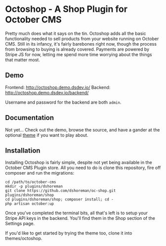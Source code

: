 # Octoshop - A Shop Plugin for October CMS

Pretty much does what it says on the tin. Octoshop adds all the basic functionality
needed to sell products from your website running on October CMS. Still in its infancy,
it's fairly barebones right now, though the process from browsing to buying is already
covered. Payments are powered by Stripe JS for now, letting me spend more time worrying
about the things that matter most.


## Demo

Frontend: http://octoshop.demo.dsdev.io/
Backend: http://octoshop.demo.dsdev.io/backend/

Username and password for the backend are both `admin`.


## Documentation

Not yet... Check out the demo, browse the source, and have a gander at the optional
[theme](https://github.com/dshoreman/octoshop-theme) if you want to play about.


## Installation

Installing Octoshop is fairly simple, despite not yet being available in the October CMS Plugin store.
All you need to do is clone this repository, fire off composer and run the migrations:

```
cd /path/to/october-cms
mkdir -p plugins/dshoreman
git clone https://github.com/dshoreman/oc-shop.git plugins/dshoreman/shop
cd plugins/dshoreman/shop; composer install; cd -
php artisan october:up
```

Once you've completed the terminal bits, all that's left is to setup your Stripe API keys
in the backend. You'll find them in the Shop section of the Settings page.

If you'd like to get started by trying the theme too, clone it into themes/octoshop.
